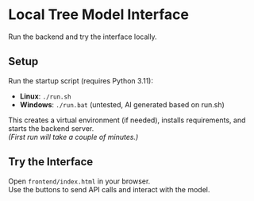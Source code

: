 # Local Tree Model Interface

Run the backend and try the interface locally.

## Setup

Run the startup script (requires Python 3.11):

   - **Linux**: `./run.sh`
   - **Windows**: `./run.bat` (untested, AI generated based on run.sh)

This creates a virtual environment (if needed), installs requirements, and starts the backend server.  
*(First run will take a couple of minutes.)*

## Try the Interface

Open `frontend/index.html` in your browser.  
Use the buttons to send API calls and interact with the model.

